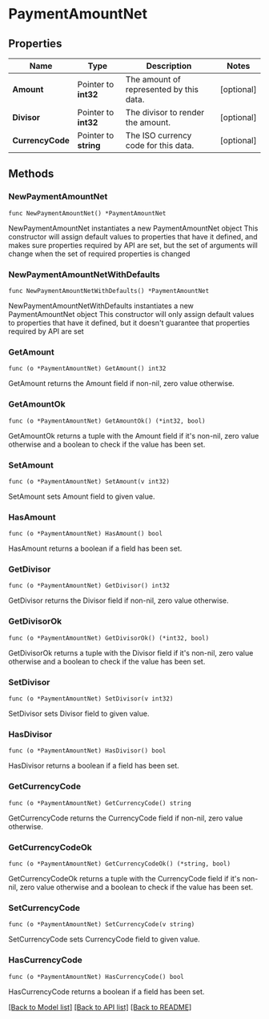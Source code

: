 # PaymentAmountNet

## Properties

Name | Type | Description | Notes
------------ | ------------- | ------------- | -------------
**Amount** | Pointer to **int32** | The amount of represented by this data. | [optional] 
**Divisor** | Pointer to **int32** | The divisor to render the amount. | [optional] 
**CurrencyCode** | Pointer to **string** | The ISO currency code for this data. | [optional] 

## Methods

### NewPaymentAmountNet

`func NewPaymentAmountNet() *PaymentAmountNet`

NewPaymentAmountNet instantiates a new PaymentAmountNet object
This constructor will assign default values to properties that have it defined,
and makes sure properties required by API are set, but the set of arguments
will change when the set of required properties is changed

### NewPaymentAmountNetWithDefaults

`func NewPaymentAmountNetWithDefaults() *PaymentAmountNet`

NewPaymentAmountNetWithDefaults instantiates a new PaymentAmountNet object
This constructor will only assign default values to properties that have it defined,
but it doesn't guarantee that properties required by API are set

### GetAmount

`func (o *PaymentAmountNet) GetAmount() int32`

GetAmount returns the Amount field if non-nil, zero value otherwise.

### GetAmountOk

`func (o *PaymentAmountNet) GetAmountOk() (*int32, bool)`

GetAmountOk returns a tuple with the Amount field if it's non-nil, zero value otherwise
and a boolean to check if the value has been set.

### SetAmount

`func (o *PaymentAmountNet) SetAmount(v int32)`

SetAmount sets Amount field to given value.

### HasAmount

`func (o *PaymentAmountNet) HasAmount() bool`

HasAmount returns a boolean if a field has been set.

### GetDivisor

`func (o *PaymentAmountNet) GetDivisor() int32`

GetDivisor returns the Divisor field if non-nil, zero value otherwise.

### GetDivisorOk

`func (o *PaymentAmountNet) GetDivisorOk() (*int32, bool)`

GetDivisorOk returns a tuple with the Divisor field if it's non-nil, zero value otherwise
and a boolean to check if the value has been set.

### SetDivisor

`func (o *PaymentAmountNet) SetDivisor(v int32)`

SetDivisor sets Divisor field to given value.

### HasDivisor

`func (o *PaymentAmountNet) HasDivisor() bool`

HasDivisor returns a boolean if a field has been set.

### GetCurrencyCode

`func (o *PaymentAmountNet) GetCurrencyCode() string`

GetCurrencyCode returns the CurrencyCode field if non-nil, zero value otherwise.

### GetCurrencyCodeOk

`func (o *PaymentAmountNet) GetCurrencyCodeOk() (*string, bool)`

GetCurrencyCodeOk returns a tuple with the CurrencyCode field if it's non-nil, zero value otherwise
and a boolean to check if the value has been set.

### SetCurrencyCode

`func (o *PaymentAmountNet) SetCurrencyCode(v string)`

SetCurrencyCode sets CurrencyCode field to given value.

### HasCurrencyCode

`func (o *PaymentAmountNet) HasCurrencyCode() bool`

HasCurrencyCode returns a boolean if a field has been set.


[[Back to Model list]](../README.md#documentation-for-models) [[Back to API list]](../README.md#documentation-for-api-endpoints) [[Back to README]](../README.md)


